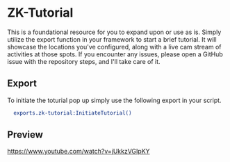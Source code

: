 
# ZK-Tutorial

This is a foundational resource for you to expand upon or use as is. Simply utilize the export function in your framework to start a brief tutorial. It will showcase the locations you've configured, along with a live cam stream of activities at those spots. If you encounter any issues, please open a GitHub issue with the repository steps, and I'll take care of it.

## Export

To initiate the toturial pop up simply use the following export in your script. 

```bash
  exports.zk-tutorial:InitiateTutorial()
```


## Preview 



https://www.youtube.com/watch?v=jUkkzVGIpKY
